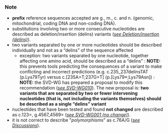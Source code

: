 ### Note

*	**prefix** reference sequences accepted are g., m., c. and n. (genomic, mitochondrial, coding DNA and non-coding DNA).
*	substitutions involving two or more consecutive nucleotides are described as deletion/insertion (delins) variants ([_see Deletion/insertion (delins)_](/recommendations/DNA/variant/delins/)).
*	two variants separated by one or more nucleotides should be described individually and not as a “delins” of the sequence affected
	*	exception: two variants separated by one nucleotide, together affecting one amino acid, should be described as a “delins”
	:	**NOTE:** this prevents tools predicting the consequences of a variant to make conflicting and incorrect predictions (e.g. c.235_237delinsTAT (p.Lys79Tyr) versus c.[235A>T;237G>T] (p.[Lys79*;Lys79Asn])
	:	****NOTE:**** the SVD-WG has prepared a proposal to modify this recommendation ([_see SVD-WG010_](/background/consultation/SVD-WG010/)). The new proposal is: **two variants that are separated by two or fewer intervening nucleotides (that is, not including the variants themselves) should be described as a single “delins” variant**
*	nucleotides that have been tested and found **not changed** are described as c.123=, g.4567_4569= ([_see SVD-WG001 (no change)_](/background/consultation/SVD-WG001/)).
*	it is not correct to describe "_polymorphisms_" as c.76A/G ([_see Discussions_](/recommendations/DNA/variant/substitution/#polymorphism)).
